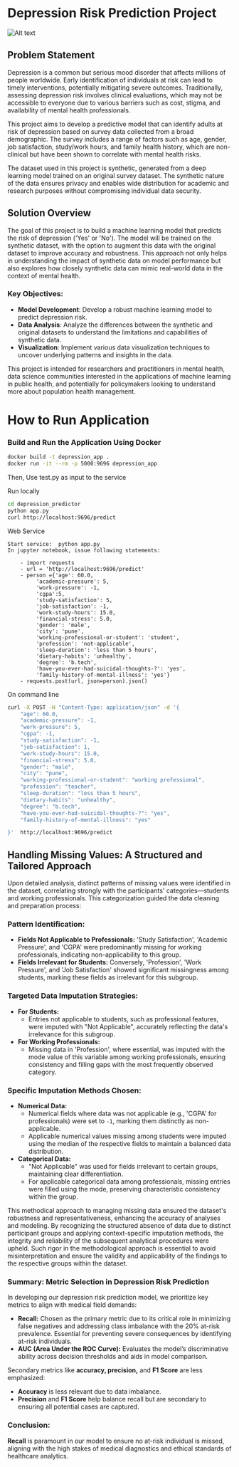# Depression Risk Prediction Project

![Alt text](/images/depressionimage.jpg)

## Problem Statement

Depression is a common but serious mood disorder that affects millions of people worldwide. Early identification of individuals at risk can lead to timely interventions, potentially mitigating severe outcomes. Traditionally, assessing depression risk involves clinical evaluations, which may not be accessible to everyone due to various barriers such as cost, stigma, and availability of mental health professionals.

This project aims to develop a predictive model that can identify adults at risk of depression based on survey data collected from a broad demographic. The survey includes a range of factors such as age, gender, job satisfaction, study/work hours, and family health history, which are non-clinical but have been shown to correlate with mental health risks.

The dataset used in this project is synthetic, generated from a deep learning model trained on an original survey dataset. The synthetic nature of the data ensures privacy and enables wide distribution for academic and research purposes without compromising individual data security.

## Solution Overview

The goal of this project is to build a machine learning model that predicts the risk of depression ('Yes' or 'No'). The model will be trained on the synthetic dataset, with the option to augment this data with the original dataset to improve accuracy and robustness. This approach not only helps in understanding the impact of synthetic data on model performance but also explores how closely synthetic data can mimic real-world data in the context of mental health.

### Key Objectives:
- **Model Development**: Develop a robust machine learning model to predict depression risk.
- **Data Analysis**: Analyze the differences between the synthetic and original datasets to understand the limitations and capabilities of synthetic data.
- **Visualization**: Implement various data visualization techniques to uncover underlying patterns and insights in the data.

This project is intended for researchers and practitioners in mental health, data science communities interested in the applications of machine learning in public health, and potentially for policymakers looking to understand more about population health management.

# How to Run Application

### Build and Run the Application Using Docker
```bash
docker build -t depression_app .
docker run -it --rm -p 5000:9696 depression_app
```

Then, Use test.py as input to the service

Run locally

```bash
cd depression_predictor
python app.py
curl http://localhost:9696/predict
```
Web Service

```
Start service:  python app.py
In jupyter notebook, issue following statements:

	- import requests
	- url = 'http://localhost:9696/predict'
	- person ={'age': 60.0,
         'academic-pressure': 5,
         'work-pressure': -1,
         'cgpa':5,
         'study-satisfaction': 5,
         'job-satisfaction': -1,
         'work-study-hours': 15.0,
         'financial-stress': 5.0,
         'gender': 'male',
         'city': 'pune',
         'working-professional-or-student': 'student',
         'profession': 'not-applicable',
         'sleep-duration': 'less than 5 hours',
         'dietary-habits': 'unhealthy',
         'degree': 'b.tech',
         'have-you-ever-had-suicidal-thoughts-?': 'yes',
         'family-history-of-mental-illness': 'yes'}
	- requests.post(url, json=person).json()
```
On command line

```bash
curl -X POST -H "Content-Type: application/json" -d '{
    "age": 60.0,
    "academic-pressure": -1,
    "work-pressure": 5,
    "cgpa": -1,
    "study-satisfaction": -1,
    "job-satisfaction": 1,
    "work-study-hours": 15.0,
    "financial-stress": 5.0,
    "gender": "male",
    "city": "pune",
    "working-professional-or-student": "working professional",
    "profession": "teacher",
    "sleep-duration": "less than 5 hours",
    "dietary-habits": "unhealthy",
    "degree": "b.tech",
    "have-you-ever-had-suicidal-thoughts-?": "yes",
    "family-history-of-mental-illness": "yes"

}'  http://localhost:9696/predict
```







## Handling Missing Values: A Structured and Tailored Approach

Upon detailed analysis, distinct patterns of missing values were identified in the dataset, correlating strongly with the participants' categories—students and working professionals. This categorization guided the data cleaning and preparation process:

### Pattern Identification:
- **Fields Not Applicable to Professionals:** 'Study Satisfaction', 'Academic Pressure', and 'CGPA' were predominantly missing for working professionals, indicating non-applicability to this group.
- **Fields Irrelevant for Students:** Conversely, 'Profession', 'Work Pressure', and 'Job Satisfaction' showed significant missingness among students, marking these fields as irrelevant for this subgroup.

### Targeted Data Imputation Strategies:
- **For Students:**
  - Entries not applicable to students, such as professional features, were imputed with "Not Applicable", accurately reflecting the data's irrelevance for this subgroup.
- **For Working Professionals:**
  - Missing data in 'Profession', where essential, was imputed with the mode value of this variable among working professionals, ensuring consistency and filling gaps with the most frequently observed category.
  
### Specific Imputation Methods Chosen:
- **Numerical Data:**
  - Numerical fields where data was not applicable (e.g., 'CGPA' for professionals) were set to `-1`, marking them distinctly as non-applicable.
  - Applicable numerical values missing among students were imputed using the median of the respective fields to maintain a balanced data distribution.
- **Categorical Data:**
  - "Not Applicable" was used for fields irrelevant to certain groups, maintaining clear differentiation.
  - For applicable categorical data among professionals, missing entries were filled using the mode, preserving characteristic consistency within the group.

This methodical approach to managing missing data ensured the dataset's robustness and representativeness, enhancing the accuracy of analyses and modeling. By recognizing the structured absence of data due to distinct participant groups and applying context-specific imputation methods, the integrity and reliability of the subsequent analytical procedures were upheld. Such rigor in the methodological approach is essential to avoid misinterpretation and ensure the validity and applicability of the findings to the respective groups within the dataset.



### Summary: Metric Selection in Depression Risk Prediction

In developing our depression risk prediction model, we prioritize key metrics to align with medical field demands:

- **Recall:** Chosen as the primary metric due to its critical role in minimizing false negatives and addressing class imbalance with the 20% at-risk prevalence. Essential for preventing severe consequences by identifying at-risk individuals.
- **AUC (Area Under the ROC Curve):** Evaluates the model’s discriminative ability across decision thresholds and aids in model comparison.

Secondary metrics like **accuracy, precision,** and **F1 Score** are less emphasized:
- **Accuracy** is less relevant due to data imbalance.
- **Precision** and **F1 Score** help balance recall but are secondary to ensuring all potential cases are captured.

### Conclusion:
**Recall** is paramount in our model to ensure no at-risk individual is missed, aligning with the high stakes of medical diagnostics and ethical standards of healthcare analytics.

